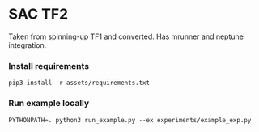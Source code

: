 # SAC TF2

Taken from spinning-up TF1 and converted.
Has mrunner and neptune integration.

### Install requirements
`pip3 install -r assets/requirements.txt`

### Run example locally
`PYTHONPATH=. python3 run_example.py --ex experiments/example_exp.py`
